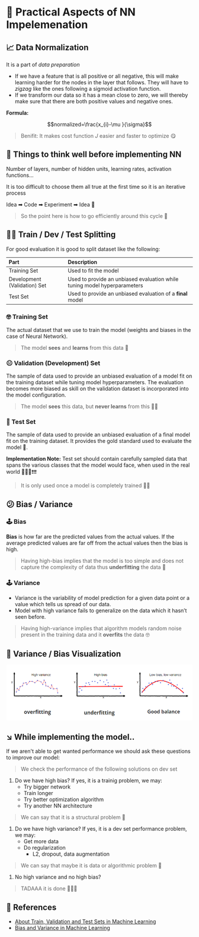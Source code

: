 # 🎈 Practical Aspects of NN Impelemenation

## 📈 Data Normalization

It is a part of _data preparation_

* If we have a feature that is all positive or all negative, this will make learning harder for the nodes in the layer that follows. They will have to _zigzag_ like the ones following a sigmoid activation function. 
* If we transform our data so it has a mean close to zero, we will thereby make sure that there are both positive values and negative ones.

**Formula:**

$$normalized=\frac{x_{i}-\mu }{\sigma}$$

> Benifit: It makes cost function _J_ easier and faster to optimize 😋

## 🚩 Things to think well before implementing NN

Number of layers, number of hidden units, learning rates, activation functions...

It is too difficult to choose them all true at the first time so it is an iterative process

Idea ➡ Code ➡ Experiment ➡ Idea 🔁

> So the point here is how to go efficiently around this cycle 🤔

## 👷‍♀️ Train / Dev / Test Splitting

For good evaluation it is good to split dataset like the following:

| Part | Description |
| :--- | :--- |
| Training Set | Used to fit the model |
| Development \(Validation\) Set | Used to provide an unbiased evaluation while tuning model hyperparameters |
| Test Set | Used to provide an unbiased evaluation of a **final** model |

### 🤓 Training Set

The actual dataset that we use to train the model \(weights and biases in the case of Neural Network\).

> The model **sees** and **learns** from this data 👶

### 😐 Validation \(Development\) Set

The sample of data used to provide an unbiased evaluation of a model fit on the training dataset while tuning model hyperparameters. The evaluation becomes more biased as skill on the validation dataset is incorporated into the model configuration.

> The model **sees** this data, but **never learns** from this 👨‍🚀

### 🧐 Test Set

The sample of data used to provide an unbiased evaluation of a final model fit on the training dataset. It provides the gold standard used to evaluate the model 🌟.

**Implementation Note:** Test set should contain carefully sampled data that spans the various classes that the model would face, when used in the real world 🚩🚩🚩❗❗❗

> It is only used once a model is completely trained 👨‍🎓

## 😕 Bias / Variance

### 🕹 Bias

**Bias** is how far are the predicted values from the actual values. If the average predicted values are far off from the actual values then the bias is high.

> Having high-bias implies that the model is too simple and does not capture the complexity of data thus **underfitting** the data 🤕

### 🕹 Variance

* Variance is the variability of model prediction for a given data point or a value which tells us spread of our data.
* Model with high variance fails to generalize on the data which it hasn’t seen before.

> Having high-variance implies that algorithm models random noise present in the training data and it **overfits** the data 🤓

## 👀 Variance / Bias Visualization

![](../.gitbook/assets/fittings.png)

## ↘ While implementing the model..

If we aren't able to get wanted performance we should ask these questions to improve our model:

> We check the performance of the following solutions on dev set

1. Do we have high bias? If yes, it is a trainig problem, we may:
   * Try bigger network
   * Train longer
   * Try better optimization algorithm
   * Try another NN architecture

> We can say that it is a structural problem 🤔

1. Do we have high variance? If yes, it is a dev set performance problem, we may:
   * Get more data
   * Do regularization
     * L2, dropout, data augmentation

> We can say that maybe it is data or algorithmic problem 🤔

1. No high variance and no high bias?

> TADAAA it is done 🤗🎉🎊

## 🧐 References

* [About Train, Validation and Test Sets in Machine Learning](https://towardsdatascience.com/train-validation-and-test-sets-72cb40cba9e7)
* [Bias and Variance in Machine Learning](https://medium.com/datadriveninvestor/bias-and-variance-in-machine-learning-51fdd38d1f86)

